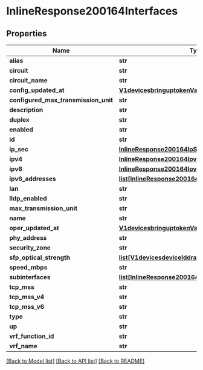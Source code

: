 # InlineResponse200164Interfaces

## Properties
Name | Type | Description | Notes
------------ | ------------- | ------------- | -------------
**alias** | **str** |  | [optional] 
**circuit** | **str** |  | [optional] 
**circuit_name** | **str** |  | [optional] 
**config_updated_at** | [**V1devicesbringuptokenValidTillTs**](V1devicesbringuptokenValidTillTs.md) |  | [optional] 
**configured_max_transmission_unit** | **str** |  | [optional] 
**description** | **str** |  | [optional] 
**duplex** | **str** |  | [optional] 
**enabled** | **str** |  | [optional] 
**id** | **str** |  | [optional] 
**ip_sec** | [**InlineResponse200164IpSec**](InlineResponse200164IpSec.md) |  | [optional] 
**ipv4** | [**InlineResponse200164Ipv4**](InlineResponse200164Ipv4.md) |  | [optional] 
**ipv6** | [**InlineResponse200164Ipv4**](InlineResponse200164Ipv4.md) |  | [optional] 
**ipv6_addresses** | [**list[InlineResponse200164Ipv4]**](InlineResponse200164Ipv4.md) |  | [optional] 
**lan** | **str** |  | [optional] 
**lldp_enabled** | **str** |  | [optional] 
**max_transmission_unit** | **str** |  | [optional] 
**name** | **str** |  | [optional] 
**oper_updated_at** | [**V1devicesbringuptokenValidTillTs**](V1devicesbringuptokenValidTillTs.md) |  | [optional] 
**phy_address** | **str** |  | [optional] 
**security_zone** | **str** |  | [optional] 
**sfp_optical_strength** | [**list[V1devicesdeviceIddraftDraftSfpOpticalStrength]**](V1devicesdeviceIddraftDraftSfpOpticalStrength.md) |  | [optional] 
**speed_mbps** | **str** |  | [optional] 
**subinterfaces** | [**list[InlineResponse200164Subinterfaces]**](InlineResponse200164Subinterfaces.md) |  | [optional] 
**tcp_mss** | **str** |  | [optional] 
**tcp_mss_v4** | **str** |  | [optional] 
**tcp_mss_v6** | **str** |  | [optional] 
**type** | **str** |  | [optional] 
**up** | **str** |  | [optional] 
**vrf_function_id** | **str** |  | [optional] 
**vrf_name** | **str** |  | [optional] 

[[Back to Model list]](../README.md#documentation-for-models) [[Back to API list]](../README.md#documentation-for-api-endpoints) [[Back to README]](../README.md)

